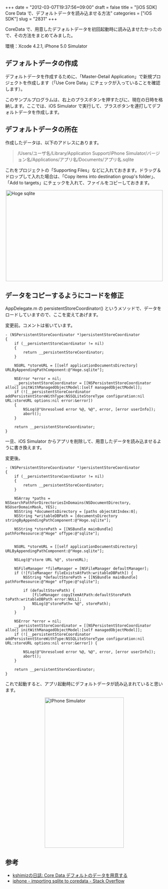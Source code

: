 +++
date = "2012-03-07T19:37:56+09:00"
draft = false
title = "[iOS SDK] Core Data で、デフォルトデータを読み込ませる方法"
categories = ["iOS SDK"]
slug = "2831"
+++

CoreData で、用意したデフォルトデータを初回起動時に読み込ませたかったので、その方法をまとめてみました。

環境：Xcode 4.2.1, iPhone 5.0 Simulator

<h2>デフォルトデータの作成</h2>

デフォルトデータを作成するために、「Master-Detail Application」で新規プロジェクトを作成します（「Use Core Data」にチェックが入っていることを確認します）。

このサンプルプログラムは、右上のプラスボタンを押すたびに、現在の日時を格納します。ここでは、iOS Simulator で実行して、プラスボタンを連打してデフォルトデータを作成します。

<h2>デフォルトデータの所在</h2>

作成したデータは、以下のアドレスにあります。

<blockquote>/Users/ユーザ名/Library/Application Support/iPhone Simulator/バージョン名/Applications/アプリ名/Documents/アプリ名.sqlite</blockquote>

これをプロジェクトの「Supporting Files」などに入れておきます。ドラッグ＆ドロップして入れた場合は、「Copy items into destination group's folder」、「Add to targets」にチェックを入れて、ファイルをコピーしておきます。

<img style="display:block; margin-left:auto; margin-right:auto;" src="/images/2012/03/Hoge_sqlite.png" alt="Hoge sqlite" title="Hoge_sqlite.png" border="0" width="500" height="291" />

<h2>データをコピーするようにコードを修正</h2>

AppDelegate.m の persistentStoreCoordinator() というメソッドで、データをロードしていますので、ここを変えてあげます。

変更前。コメントは省いています。

<pre><code>- (NSPersistentStoreCoordinator *)persistentStoreCoordinator
{
    if (__persistentStoreCoordinator != nil)
    {
        return __persistentStoreCoordinator;
    }
    
    NSURL *storeURL = [[self applicationDocumentsDirectory] URLByAppendingPathComponent:@&quot;Hoge.sqlite&quot;];
    
    NSError *error = nil;
    __persistentStoreCoordinator = [[NSPersistentStoreCoordinator alloc] initWithManagedObjectModel:[self managedObjectModel]];
    if (![__persistentStoreCoordinator addPersistentStoreWithType:NSSQLiteStoreType configuration:nil URL:storeURL options:nil error:&amp;error])
    {
        NSLog(@&quot;Unresolved error %@, %@&quot;, error, [error userInfo]);
        abort();
    }    
    
    return __persistentStoreCoordinator;
}
</code></pre>

一旦、iOS Simulator からアプリを削除して、用意したデータを読み込ませるように書き換えます。

変更後。

<pre><code>- (NSPersistentStoreCoordinator *)persistentStoreCoordinator
{
    if (__persistentStoreCoordinator != nil)
    {
        return __persistentStoreCoordinator;
    }
        
    NSArray *paths = NSSearchPathForDirectoriesInDomains(NSDocumentDirectory, NSUserDomainMask, YES);
    NSString *documentsDirectory = [paths objectAtIndex:0];
    NSString *writableDBPath = [documentsDirectory stringByAppendingPathComponent:@&quot;Hoge.sqlite&quot;];
    
    NSString *storePath = [[NSBundle mainBundle] pathForResource:@&quot;Hoge&quot; ofType:@&quot;sqlite&quot;];
    
    
    NSURL *storeURL = [[self applicationDocumentsDirectory] URLByAppendingPathComponent:@&quot;Hoge.sqlite&quot;]; 
    
    NSLog(@&quot;store URL %@&quot;, storeURL);
    
    NSFileManager *fileManager = [NSFileManager defaultManager];
    if (![fileManager fileExistsAtPath:writableDBPath]) {
        NSString *defaultStorePath = [[NSBundle mainBundle] pathForResource:@&quot;Hoge&quot; ofType:@&quot;sqlite&quot;];
                
        if (defaultStorePath) {
            [fileManager copyItemAtPath:defaultStorePath toPath:writableDBPath error:NULL];
            NSLog(@&quot;storePath= %@&quot;, storePath);
        }
    }    
    
    NSError *error = nil;
    __persistentStoreCoordinator = [[NSPersistentStoreCoordinator alloc] initWithManagedObjectModel:[self managedObjectModel]];
    if (![__persistentStoreCoordinator addPersistentStoreWithType:NSSQLiteStoreType configuration:nil URL:storeURL options:nil error:&amp;error]) {
        
        NSLog(@&quot;Unresolved error %@, %@&quot;, error, [error userInfo]);
        abort();
    }    
    
    return __persistentStoreCoordinator;
}
</code></pre>

これで起動すると、アプリ起動時にデフォルトデータが読み込まれていると思います。

<img style="display:block; margin-left:auto; margin-right:auto;" src="/images/2012/03/iPhone-Simulator.png" alt="IPhone Simulator" title="iPhone Simulator.png" border="0" width="252" height="480" />

<h2>参考</h2>

<ul><li><a href="http://blog.prunus.jp/2010/06/core-data.html" target="_blank">kshimizの日誌: Core Data デフォルトのデータを用意する</a></li>
<li><a href="http://stackoverflow.com/questions/5002250/importing-sqlite-to-coredata" target="_blank">iphone - importing sqlite to coredata - Stack Overflow</a></li></ul>

